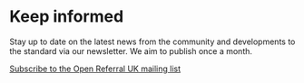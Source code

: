 # Keep informed

Stay up to date on the latest news from the community and developments to the standard via our newsletter. We aim to publish once a month.

[Subscribe to the Open Referral UK mailing list](https://openreferraluk.us1.list-manage.com/subscribe?u=9cdac16b200ed03ca1159653a&id=00056900bd)
